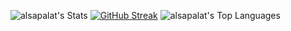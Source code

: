 ![alsapalat's Stats](https://github-readme-stats.vercel.app/api?username=alsapalat&theme=default&show_icons=true&hide_border=true&count_private=true)
[![GitHub Streak](http://github-readme-streak-stats.herokuapp.com?user=alsapalat&hide_border=true&date_format=M%20j%5B%2C%20Y%5D)](https://git.io/streak-stats)
![alsapalat's Top Languages](https://github-readme-stats.vercel.app/api/top-langs/?username=alsapalat&theme=default&show_icons=true&hide_border=true&layout=compact)
